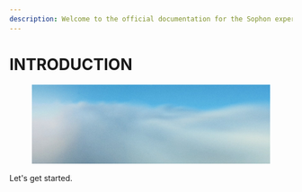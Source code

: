```yaml
---
description: Welcome to the official documentation for the Sophon experience.
---
```


# INTRODUCTION

<figure><img src=".gitbook/assets/image (4) (1).png" alt=""><figcaption></figcaption></figure>

Let's get started.&#x20;
